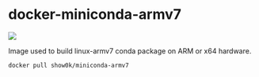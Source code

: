 # docker-miniconda-armv7
![](http://dockeri.co/image/show0k/miniconda-armv7)

Image used to build linux-armv7 conda package on ARM or x64 hardware.

```docker pull show0k/miniconda-armv7```
